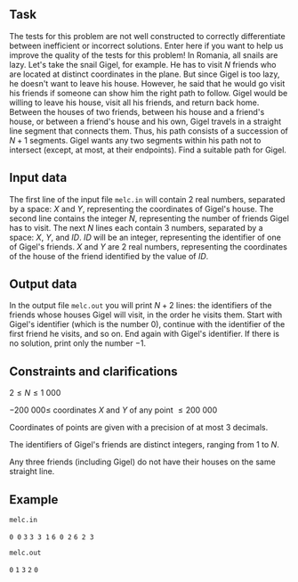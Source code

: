 ## Task

The tests for this problem are not well constructed to correctly differentiate between inefficient or incorrect solutions. Enter here if you want to help us improve the quality of the tests for this problem! In Romania, all snails are lazy. Let's take the snail Gigel, for example. He has to visit $N$ friends who are located at distinct coordinates in the plane. But since Gigel is too lazy, he doesn't want to leave his house. However, he said that he would go visit his friends if someone can show him the right path to follow. Gigel would be willing to leave his house, visit all his friends, and return back home. Between the houses of two friends, between his house and a friend's house, or between a friend's house and his own, Gigel travels in a straight line segment that connects them. Thus, his path consists of a succession of $N+1$ segments. Gigel wants any two segments within his path not to intersect (except, at most, at their endpoints). Find a suitable path for Gigel.

## Input data

The first line of the input file `melc.in` will contain 2 real numbers, separated by a space: $X$ and $Y$, representing the coordinates of Gigel's house. The second line contains the integer $N$, representing the number of friends Gigel has to visit. The next $N$ lines each contain 3 numbers, separated by a space: $X$, $Y$, and $ID$. $ID$ will be an integer, representing the identifier of one of Gigel's friends. $X$ and $Y$ are 2 real numbers, representing the coordinates of the house of the friend identified by the value of $ID$.

## Output data

In the output file `melc.out` you will print $N+2$ lines: the identifiers of the friends whose houses Gigel will visit, in the order he visits them. Start with Gigel's identifier (which is the number $0$), continue with the identifier of the first friend he visits, and so on. End again with Gigel's identifier. If there is no solution, print only the number $-1$.

## Constraints and clarifications

$2 \leq N \leq 1\ 000$

$-200\ 000 \leq$ coordinates $X$ and $Y$ of any point $\leq 200\ 000$

Coordinates of points are given with a precision of at most 3 decimals.

The identifiers of Gigel's friends are distinct integers, ranging from $1$ to $N$.

Any three friends (including Gigel) do not have their houses on the same straight line.

## Example

`melc.in`

`0 0`
`3`
`3 3 1`
`6 0 2`
`6 2 3`

`melc.out`

`0`
`1`
`3`
`2`
`0`